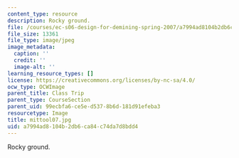 ```yaml
---
content_type: resource
description: Rocky ground.
file: /courses/ec-s06-design-for-demining-spring-2007/a7994ad8104b2db6ca84c74da7d8bdd4_mittool07.jpg
file_size: 13361
file_type: image/jpeg
image_metadata:
  caption: ''
  credit: ''
  image-alt: ''
learning_resource_types: []
license: https://creativecommons.org/licenses/by-nc-sa/4.0/
ocw_type: OCWImage
parent_title: Class Trip
parent_type: CourseSection
parent_uid: 99ecbfa6-ce5e-d537-8b6d-181d91efeba3
resourcetype: Image
title: mittool07.jpg
uid: a7994ad8-104b-2db6-ca84-c74da7d8bdd4
---
```

Rocky ground.